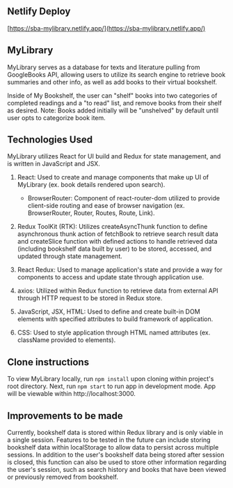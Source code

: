 ## Netlify Deploy
[https://sba-mylibrary.netlify.app/](https://sba-mylibrary.netlify.app/)

## MyLibrary
MyLibrary serves as a database for texts and literature pulling from GoogleBooks API, allowing users to utilize its search engine to retrieve book summaries and other info, as well as add books to their virtual bookshelf.

Inside of My Bookshelf, the user can "shelf" books into two categories of completed readings and a "to read" list, and remove books from their shelf as desired.
Note: Books added initially will be "unshelved" by default until user opts to categorize book item.

## Technologies Used
MyLibrary utilizes React for UI build and Redux for state management, and is written in JavaScript and JSX.

1. React: Used to create and manage components that make up UI of MyLibrary (ex. book details rendered upon search).
   - BrowserRouter: Component of react-router-dom utilized to provide client-side routing and ease of browser navigation (ex. BrowserRouter, Router, Routes, Route, Link).

2. Redux ToolKit (RTK): Utilizes createAsyncThunk function to define asynchronous thunk action of fetchBook to retrieve search result data and createSlice function with defined actions to handle retrieved data (including bookshelf data built by user) to be stored, accessed, and updated through state management.

3. React Redux: Used to manage application's state and provide a way for components to access and update state through application use.

4. axios: Utilized within Redux function to retrieve data from external API through HTTP request to be stored in Redux store.

5. JavaScript, JSX, HTML: Used to define and create built-in DOM elements with specified attributes to build framework of application.

6. CSS: Used to style application through HTML named attributes (ex. className provided to elements).

## Clone instructions
To view MyLibrary locally, run `npm install` upon cloning within project's root directory. 
Next, run `npm start` to run app in development mode. App will be viewable within http://localhost:3000.

## Improvements to be made
Currently, bookshelf data is stored within Redux library and is only viable in a single session. Features to be tested in the future can include storing bookshelf data within localStorage to allow data to persist across multiple sessions. In addition to the user's bookshelf data being stored after session is closed, this function can also be used to store other information regarding the user's session, such as search history and books that have been viewed or previously removed from bookshelf.